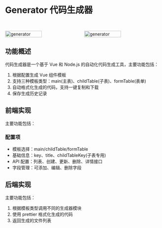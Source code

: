 # Generator 代码生成器

<div style="display: flex; justify-content: space-between;padding-top: 30px;">
    <img src="/screenshot/generator1.png" alt="generator" style="width:calc(50% - 5px);" />
    <img src="/screenshot/generator2.png" alt="generator" style="width:calc(50% - 5px);" />
</div>

## 功能概述

代码生成器是一个基于 Vue 和 Node.js 的自动化代码生成工具，主要功能包括：

1. 根据配置生成 Vue 组件模板
2. 支持三种模板类型：main(主表)、childTable(子表)、formTable(表单)
3. 自动格式化生成的代码，支持一键复制和下载
4. 保存生成历史记录

## 前端实现

主要功能包括：

### 配置项

- 模板选择：main/childTable/formTable
- 基础信息：key、title、childTableKey(子表专用)
- API 配置：列表、创建、更新、删除、详情接口
- 字段管理：可添加、编辑、删除字段

## 后端实现

主要功能包括：

1. 根据模板类型调用不同的生成器模块
2. 使用 prettier 格式化生成的代码
3. 返回生成的文件列表
